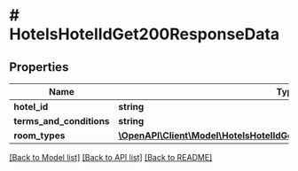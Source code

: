 # # HotelsHotelIdGet200ResponseData

## Properties

Name | Type | Description | Notes
------------ | ------------- | ------------- | -------------
**hotel_id** | **string** |  | [optional]
**terms_and_conditions** | **string** |  | [optional]
**room_types** | [**\OpenAPI\Client\Model\HotelsHotelIdGet200ResponseDataRoomTypesInner[]**](HotelsHotelIdGet200ResponseDataRoomTypesInner.md) |  | [optional]

[[Back to Model list]](../../README.md#models) [[Back to API list]](../../README.md#endpoints) [[Back to README]](../../README.md)
